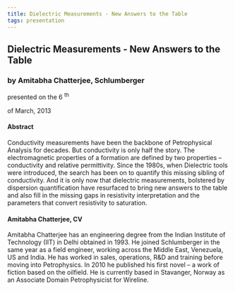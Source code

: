 ```yaml
---
title: Dielectric Measurements - New Answers to the Table
tags: presentation 
---
```



		
<h2>
Dielectric Measurements - New Answers to the Table
</h2>

 



		
<h3>
by Amitabha Chatterjee, Schlumberger
</h3>

 



 
<p>
presented on the 6
<sup>
th
</sup>

 of March, 2013
</p>

	

 
<h4>
Abstract
</h4>



		

		
<p>
Conductivity measurements have been the backbone of Petrophysical Analysis for decades. But conductivity is only half the story. The electromagnetic properties of a formation are defined by two properties – conductivity and relative permittivity. Since the 1980s, when Dielectric tools were introduced, the search has been on to quantify this missing sibling of conductivity. And it is only now that dielectric measurements, bolstered by dispersion quantification have resurfaced to bring new answers to the table and also fill in the missing gaps in resistivity interpretation and the parameters that convert resistivity to saturation.
</p>





		
<h4>
Amitabha Chatterjee, CV
</h4>





		
<p>
Amitabha Chatterjee has an engineering degree from the Indian Institute of Technology (IIT) in Delhi obtained in 1993. He joined Schlumberger in the same year as a field engineer, working across the Middle East, Venezuela, US and India. He has worked in sales, operations, R&D and training before moving into Petrophysics. In 2010 he published his first novel – a work of fiction based on the oilfield. He is currently based in Stavanger, Norway as an Associate Domain Petrophysicist for Wireline.

        
</p>



 		

